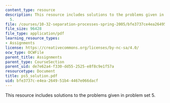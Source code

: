 ```yaml
---
content_type: resource
description: This resource includes solutions to the problems given in problem set
  5.
file: /courses/10-32-separation-processes-spring-2005/bfe3737ce4ea264951b44467e066dacf_ps5_solution.pdf
file_size: 96428
file_type: application/pdf
learning_resource_types:
- Assignments
license: https://creativecommons.org/licenses/by-nc-sa/4.0/
ocw_type: OCWFile
parent_title: Assignments
parent_type: CourseSection
parent_uid: de7e62a4-f330-dd55-2525-e8f8c9e1f57a
resourcetype: Document
title: ps5_solution.pdf
uid: bfe3737c-e4ea-2649-51b4-4467e066dacf
---
```

This resource includes solutions to the problems given in problem set 5.